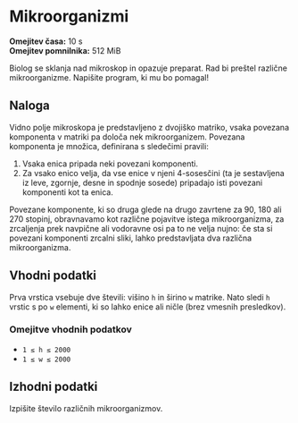 # Mikroorganizmi

**Omejitev časa:** 10 s  
**Omejitev pomnilnika:** 512 MiB  

Biolog se sklanja nad mikroskop in opazuje preparat. Rad bi preštel različne mikroorganizme. Napišite program, ki mu bo pomagal!

## Naloga

Vidno polje mikroskopa je predstavljeno z dvojiško matriko, vsaka povezana komponenta v matriki pa določa nek mikroorganizem. Povezana komponenta je množica, definirana s sledečimi pravili:

1. Vsaka enica pripada neki povezani komponenti.
2. Za vsako enico velja, da vse enice v njeni 4-sosesčini (ta je sestavljena iz leve, zgornje, desne in spodnje sosede) pripadajo isti povezani komponenti kot ta enica.

Povezane komponente, ki so druga glede na drugo zavrtene za 90, 180 ali 270 stopinj, obravnavamo kot različne pojavitve istega mikroorganizma, za zrcaljenja prek navpične ali vodoravne osi pa to ne velja nujno: če sta si povezani komponenti zrcalni sliki, lahko predstavljata dva različna mikroorganizma.

## Vhodni podatki

Prva vrstica vsebuje dve števili: višino `h` in širino `w` matrike. Nato sledi `h` vrstic s po `w` elementi, ki so lahko enice ali ničle (brez vmesnih presledkov).

### Omejitve vhodnih podatkov

- `1 ≤ h ≤ 2000`  
- `1 ≤ w ≤ 2000`

## Izhodni podatki

Izpišite število različnih mikroorganizmov.
